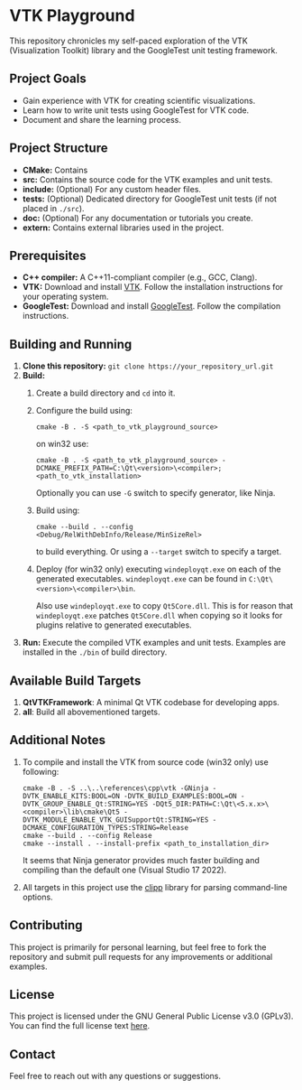 # VTK Playground

This repository chronicles my self-paced exploration of the VTK (Visualization
Toolkit) library and the GoogleTest unit testing framework.

## Project Goals

* Gain experience with VTK for creating scientific visualizations.
* Learn how to write unit tests using GoogleTest for VTK code.
* Document and share the learning process.

## Project Structure

* **CMake:** Contains
* **src:** Contains the source code for the VTK examples and unit tests.
* **include:** (Optional) For any custom header files.
* **tests:** (Optional) Dedicated directory for GoogleTest unit tests (if not
placed in `./src`).
* **doc:** (Optional) For any documentation or tutorials you create.
* **extern:** Contains external libraries used in the project.

## Prerequisites

* **C++ compiler:**  A C++11-compliant compiler (e.g., GCC, Clang).
* **VTK:** Download and install [VTK](https://vtk.org/download/). Follow the
installation instructions for your operating system.
* **GoogleTest:** Download and install
[GoogleTest](https://github.com/google/googletest). Follow the compilation
instructions.

## Building and Running

1. **Clone this repository:** `git clone https://your_repository_url.git`
2. **Build:**
    1. Create a build directory and `cd` into it.
    2. Configure the build using:

        ```shell
        cmake -B . -S <path_to_vtk_playground_source>
        ```

        on win32 use:

        ```shell
        cmake -B . -S <path_to_vtk_playground_source> -DCMAKE_PREFIX_PATH=C:\Qt\<version>\<compiler>;<path_to_vtk_installation>
        ```

        Optionally you can use `-G` switch to specify generator, like Ninja.
    3. Build using:

       ```shell
       cmake --build . --config <Debug/RelWithDebInfo/Release/MinSizeRel>
       ```

       to build everything. Or using a `--target` switch to specify a target.
    4. Deploy (for win32 only) executing `windeployqt.exe` on each of the
    generated executables. `windeployqt.exe` can be found in
    `C:\Qt\<version>\<compiler>\bin`.

       Also use `windeployqt.exe` to copy `Qt5Core.dll`. This is for reason that
       `windeployqt.exe` patches `Qt5Core.dll` when copying so it looks for
       plugins relative to generated executables.
3. **Run:** Execute the compiled VTK examples and unit tests. Examples are
installed in the `./bin` of build directory.

## Available Build Targets

1. **QtVTKFramework**: A minimal Qt VTK codebase for developing apps.
2. **all**: Build all abovementioned targets.

## Additional Notes

1. To compile and install the VTK from source code (win32 only) use following:

   ```shell
   cmake -B . -S ..\..\references\cpp\vtk -GNinja -DVTK_ENABLE_KITS:BOOL=ON -DVTK_BUILD_EXAMPLES:BOOL=ON -DVTK_GROUP_ENABLE_Qt:STRING=YES -DQt5_DIR:PATH=C:\Qt\<5.x.x>\<compiler>\lib\cmake\Qt5 -DVTK_MODULE_ENABLE_VTK_GUISupportQt:STRING=YES -DCMAKE_CONFIGURATION_TYPES:STRING=Release
   cmake --build . --config Release
   cmake --install . --install-prefix <path_to_installation_dir>
   ```

   It seems that Ninja generator provides much faster building and compiling
   than the default one (Visual Studio 17 2022).

2. All targets in this project use the [clipp](https://github.com/muellan/clipp)
   library for parsing command-line options.

## Contributing

This project is primarily for personal learning, but feel free to fork the
repository and submit pull requests for any improvements or additional examples.

## License

This project is licensed under the GNU General Public License v3.0 (GPLv3). You
can find the full license text
[here](https://www.gnu.org/licenses/gpl-3.0.en.html).

## Contact

Feel free to reach out with any questions or suggestions.
